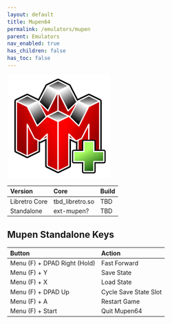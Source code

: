 ```yaml
---
layout: default
title: Mupen64
permalink: /emulators/mupen
parent: Emulators
nav_enabled: true
has_children: false
has_toc: false
---
```


![](assets/images/mupen64plus.png)

| Version       | Core               | Build           |
|:--------------|:-------------------|:----------------|
| Libretro Core | tbd_libretro.so    | TBD |
| Standalone    | ext-mupen?         | TBD |

## Mupen Standalone Keys

| Button             | Action             |
|:-------------------|:-------------------|
| Menu (F) + DPAD Right (Hold) | Fast Forward |
| Menu (F) + Y | Save State |
| Menu (F) + X | Load State |
| Menu (F) + DPAD Up | Cycle Save State Slot |
| Menu (F) + A | Restart Game |
| Menu (F) + Start | Quit Mupen64 | 
